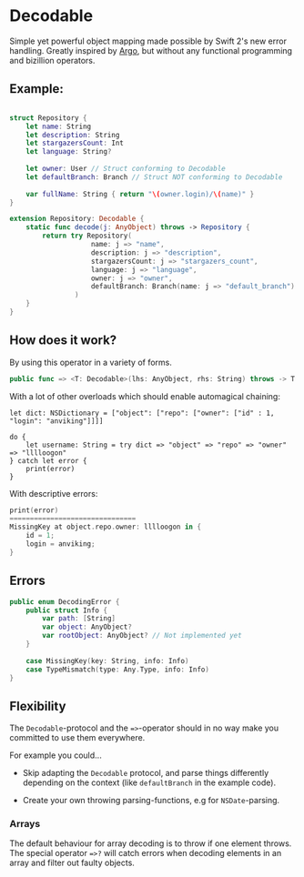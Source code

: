 # Decodable
Simple yet powerful object mapping made possible by Swift 2's new error handling. Greatly inspired by [Argo](http://github.com/thoughtbot/Argo), but without any functional programming and bizillion operators.

## Example:

```swift

struct Repository {
    let name: String
    let description: String
    let stargazersCount: Int
    let language: String?
    
    let owner: User // Struct conforming to Decodable
    let defaultBranch: Branch // Struct NOT conforming to Decodable
    
    var fullName: String { return "\(owner.login)/\(name)" }
}

extension Repository: Decodable {
    static func decode(j: AnyObject) throws -> Repository {
        return try Repository(
                    name: j => "name", 
                    description: j => "description", 
                    stargazersCount: j => "stargazers_count", 
                    language: j => "language", 
                    owner: j => "owner", 
                    defaultBranch: Branch(name: j => "default_branch")
                )
    }
}

```

## How does it work?
By using this operator in a variety of forms.
```swift
public func => <T: Decodable>(lhs: AnyObject, rhs: String) throws -> T {
```
With a lot of other overloads which should enable automagical chaining:
```
let dict: NSDictionary = ["object": ["repo": ["owner": ["id" : 1, "login": "anviking"]]]]

do {
    let username: String = try dict => "object" => "repo" => "owner" => "lllloogon"
} catch let error {
    print(error)
}
```
With descriptive errors:
```swift
print(error)
===============================
MissingKey at object.repo.owner: lllloogon in {
    id = 1;
    login = anviking;
}
```

## Errors
```swift
public enum DecodingError {
    public struct Info {
        var path: [String]
        var object: AnyObject?
        var rootObject: AnyObject? // Not implemented yet
    }
    
    case MissingKey(key: String, info: Info)
    case TypeMismatch(type: Any.Type, info: Info)
}
```
## Flexibility
The `Decodable`-protocol and the `=>`-operator should in no way make you committed to use them everywhere.

For example you could...

- Skip adapting the `Decodable` protocol, and parse things differently depending on the context (like `defaultBranch` in the example code).

- Create your own throwing parsing-functions, e.g for `NSDate`-parsing.

### Arrays
The default behaviour for array decoding is to throw if one element throws. The special operator `=>?` will catch errors when decoding elements in an array and filter out faulty objects.
